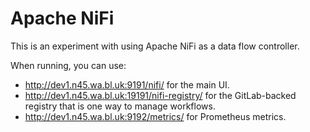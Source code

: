 Apache NiFi
===========

This is an experiment with using Apache NiFi as a data flow controller.

When running, you can use:

 - http://dev1.n45.wa.bl.uk:9191/nifi/  for the main UI.
 - http://dev1.n45.wa.bl.uk:19191/nifi-registry/ for the GitLab-backed registry that is one way to manage workflows.
 - http://dev1.n45.wa.bl.uk:9192/metrics/ for Prometheus metrics.

